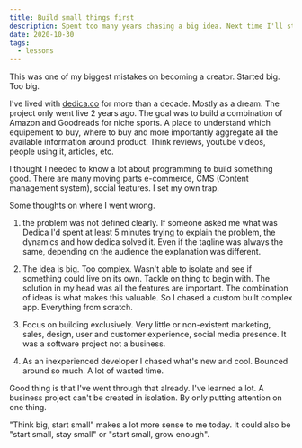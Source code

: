 ```yaml
---
title: Build small things first
description: Spent too many years chasing a big idea. Next time I'll start small.
date: 2020-10-30
tags:
  - lessons
---
```

This was one of my biggest mistakes on becoming a creator. Started big. Too big.

I've lived with [dedica.co](https://dedica.co) for more than a decade. Mostly as a dream. The project only went live 2 years ago. The goal was to build a combination of Amazon and Goodreads for niche sports. A place to understand which equipement to buy, where to buy and more importantly aggregate all the available information around product. Think reviews, youtube videos, people using it, articles, etc. 

I thought I needed to know a lot about programming to build something good. There are many moving parts e-commerce, CMS (Content management system), social features. I set my own trap. 

Some thoughts on where I went wrong.

1. the problem was not defined clearly. If someone asked me what was Dedica I'd spent at least 5 minutes trying to explain the problem, the dynamics and how dedica solved it. Even if the tagline was always the same, depending on the audience the explanation was different. 

2. The idea is big. Too complex. Wasn't able to isolate and see if something could live on its own. Tackle on thing to begin with. 
	The solution in my head was all the features are important. The combination of ideas is what makes this valuable. So I chased a custom built complex app. Everything from scratch.

3.  Focus on building exclusively. Very little or non-existent marketing, sales, design, user and customer experience, social media presence. It was a software project not a business.

4. As an inexperienced developer I chased what's new and cool. Bounced around so much. A lot of wasted time. 

Good thing is that I've went through that already. I've learned a lot. A business project can't be created in isolation. By only putting attention on one thing. 

"Think big, start small" makes a lot more sense to me today. It could also be "start small, stay small" or "start small, grow enough". 


